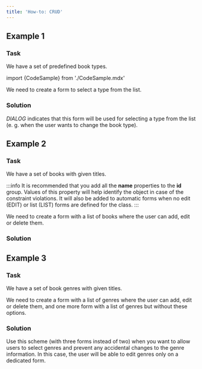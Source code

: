 ```yaml
---
title: 'How-to: CRUD'
---
```


## Example 1

### Task

We have a set of predefined book types.

import {CodeSample} from './CodeSample.mdx'

<CodeSample url="https://documentation.lsfusion.org/sample?file=UseCaseCRUD&block=sample1"/>

We need to create a form to select a type from the list.

### Solution

<CodeSample url="https://documentation.lsfusion.org/sample?file=UseCaseCRUD&block=solution1"/>

*DIALOG* indicates that this form will be used for selecting a type from the list (e. g. when the user wants to change the book type).

## Example 2

### Task

We have a set of books with given titles.

<CodeSample url="https://documentation.lsfusion.org/sample?file=UseCaseCRUD&block=sample2"/>


:::info
It is recommended that you add all the **name** properties to the **id** group. Values of this property will help identify the object in case of the constraint violations. It will also be added to automatic forms when no edit (EDIT) or list (LIST) forms are defined for the class.
:::

  

We need to create a form with a list of books where the user can add, edit or delete them.

### Solution

<CodeSample url="https://documentation.lsfusion.org/sample?file=UseCaseCRUD&block=solution2"/>

## Example 3

### Task

We have a set of book genres with given titles.

<CodeSample url="https://documentation.lsfusion.org/sample?file=UseCaseCRUD&block=sample3"/>

We need to create a form with a list of genres where the user can add, edit or delete them, and one more form with a list of genres but without these options.

### Solution

<CodeSample url="https://documentation.lsfusion.org/sample?file=UseCaseCRUD&block=solution3"/>

Use this scheme (with three forms instead of two) when you want to allow users to select genres and prevent any accidental changes to the genre information. In this case, the user will be able to edit genres only on a dedicated form.
